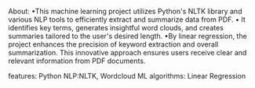 About:
•This machine learning project utilizes Python's NLTK library and various NLP tools to efficiently extract and summarize
data from PDF.
• It identifies key terms, generates insightful word clouds, and creates summaries tailored to the user's desired length.
•By linear regression, the project enhances the precision of keyword extraction and overall summarization. This innovative
approach ensures users receive clear and relevant information from PDF documents.

features:
Python
NLP:NLTK, Wordcloud
ML algorithms: Linear Regression
